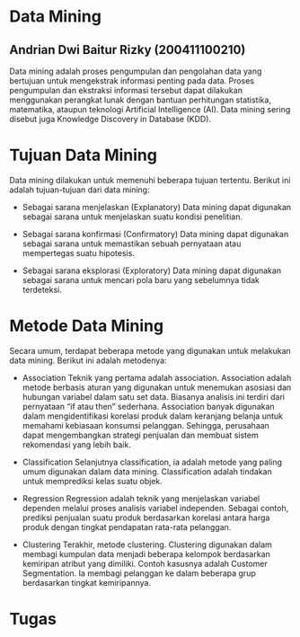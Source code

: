# Data Mining

## Andrian Dwi Baitur Rizky (200411100210)

Data mining adalah proses pengumpulan dan pengolahan data yang bertujuan untuk mengekstrak informasi penting pada data. Proses pengumpulan dan ekstraksi informasi tersebut dapat dilakukan menggunakan perangkat lunak dengan bantuan perhitungan statistika, matematika, ataupun teknologi Artificial Intelligence (AI). Data mining sering disebut juga Knowledge Discovery in Database (KDD).

# Tujuan Data Mining

Data mining dilakukan untuk memenuhi beberapa tujuan tertentu. Berikut ini adalah tujuan-tujuan dari data mining:

* Sebagai sarana menjelaskan (Explanatory)
Data mining dapat digunakan sebagai sarana untuk menjelaskan suatu kondisi penelitian.

* Sebagai sarana konfirmasi (Confirmatory)
Data mining dapat digunakan sebagai sarana untuk memastikan sebuah pernyataan atau mempertegas suatu hipotesis.

* Sebagai sarana eksplorasi (Exploratory)
Data mining dapat digunakan sebagai sarana untuk mencari pola baru yang sebelumnya tidak terdeteksi.

# Metode Data Mining

Secara umum, terdapat beberapa metode yang digunakan untuk melakukan data mining. Berikut ini adalah metodenya:

* Association
Teknik yang pertama adalah association. Association adalah metode berbasis aturan yang digunakan untuk menemukan asosiasi dan hubungan variabel dalam satu set data. Biasanya analisis ini terdiri dari pernyataan “if atau then” sederhana. Association banyak digunakan dalam mengidentifikasi korelasi produk dalam keranjang belanja untuk memahami kebiasaan konsumsi pelanggan. Sehingga, perusahaan dapat mengembangkan strategi penjualan dan membuat sistem rekomendasi yang lebih baik.

* Classification
Selanjutnya classification, ia adalah metode yang paling umum digunakan dalam data mining. Classification adalah tindakan untuk memprediksi kelas suatu objek.

* Regression
Regression adalah teknik yang menjelaskan variabel dependen melalui proses analisis variabel independen. Sebagai contoh, prediksi penjualan suatu produk berdasarkan korelasi antara harga produk dengan tingkat pendapatan rata-rata pelanggan.

* Clustering
Terakhir, metode clustering. Clustering digunakan dalam membagi kumpulan data menjadi beberapa kelompok berdasarkan kemiripan atribut yang dimiliki. Contoh kasusnya adalah Customer Segmentation. Ia membagi pelanggan ke dalam beberapa grup berdasarkan tingkat kemiripannya.

# Tugas

```{tableofcontents}
```
